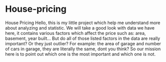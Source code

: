 # House-pricing
House Pricing
Hello, this is my little project which help me understand more about analyzing and statistic. 
We will take a good look with data we have here, it contains various factors which affect the price such as: area, basement, year built...
But do all of those listed factors in the data are really important? Or they just outlier? For example: the area of garage and number of cars in garage, they are literally the same, dont you think? 
So our mission here is to point out which one is the most important and which one is not.
